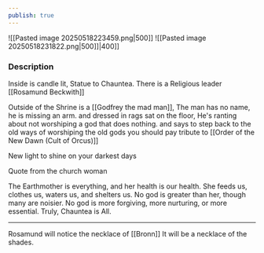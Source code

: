 ```yaml
---
publish: true
---
```


![[Pasted image 20250518223459.png|500]]
![[Pasted image 20250518231822.png|500]]|400]]
### Description

Inside is candle lit, Statue to Chauntea. There is a Religious leader [[Rosamund Beckwith]] 

Outside of the Shrine is a [[Godfrey the mad man]], The man has no name, he is missing an arm. and dressed in rags sat on the floor, He's ranting about not worshiping a god that does nothing. and says to step back to the old ways of worshiping the old gods you should pay tribute to [[Order of the New Dawn (Cult of Orcus)]]

New light to shine on your darkest days

Quote from the church woman 

The Earthmother is everything, and her health is our health. She feeds us, clothes us, waters us, and shelters us. No god is greater than her, though many are noisier. No god is more forgiving, more nurturing, or more essential. Truly, Chauntea is All.

---

Rosamund will notice the necklace of [[Bronn]] It will be a necklace of the shades.